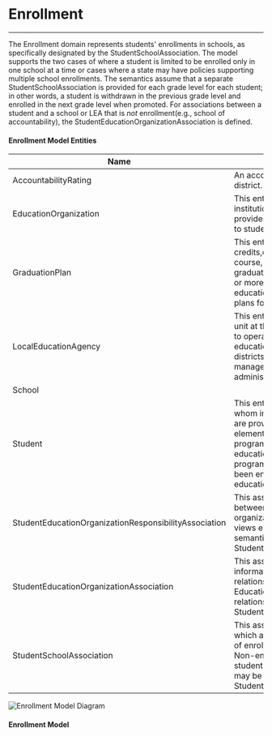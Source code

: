 # Enrollment
---
The Enrollment domain represents students' enrollments in schools, as specifically designated by the StudentSchoolAssociation. The model supports the two cases of where a student is limited to be enrolled only in one school at a time or cases where a state may have policies supporting multiple school enrollments. The semantics assume that a separate StudentSchoolAssociation is provided for each grade level for each student; in other words, a student is withdrawn in the previous grade level and enrolled in the next grade level when promoted.
For associations between a student and a school or LEA that is *not* enrollment(e.g., school of accountability), the StudentEducationOrganizationAssociation is defined.



#### Enrollment Model Entities

| Name        | Description  |
|-----------------|------------------|
| AccountabilityRating | An accountability rating for a school or district. |
| EducationOrganization | This entity represents any public or private institution, organization, or agency that provides instructional or support services to students or staff at any level. |
| GraduationPlan | This entity is a plan outlining the required credits,credits by subject, credits by course, and other criteria required for graduation. A graduation plan may be one or more standard plans defined by an education organization and/or individual plans for some or all students. |
| LocalEducationAgency | This entity represents an administrative unit at the local level which exists primarily to operate schools or to contract for educational services. It includes school districts, charter schools, charter management organizations, or other local administrative organizations. |
| School |  |
| Student | This entity represents an individual for whom instruction, services, and/or care are provided in an early childhood, elementary, or secondary educational program under the jurisdiction of a school, education agency or other institution or program. A student is a person who has been enrolled in a school or other educational institution. |
| StudentEducationOrganizationResponsibilityAssociation | This association indicates any relationship between a student and an education organization other than how the state views enrollment. Enrollment relationship semantics are covered by StudentSchoolAssociation. |
| StudentEducationOrganizationAssociation | This association represents student information that is specific to a student's relationship with an EducationOrganization. Enrollment relationship semantics are covered by StudentSchoolAssociation. |
| StudentSchoolAssociation | This association represents the School in which a student is enrolled. The semantics of enrollment may differ slightly by state. Non-enrollment relationships between a student and an education organization may be described using the StudentEducationOrganizationAssociation. |


![Enrollment Model Diagram](/path/to/domain-model.png)
#### Enrollment Model  

